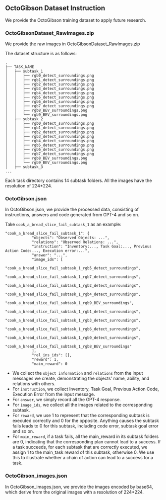 ## OctoGibson Dataset Instruction

We provide the OctoGibson training dataset to apply future research.

### OctoGibsonDataset_RawImages.zip

We provide the raw images in OctoGibsonDataset_RawImages.zip 

The dataset structure is as follows:

```
.
├── TASK_NAME
│   ├── subtask_1
│   │   ├── rgb0_detect_surroundings.png
│   │   ├── rgb1_detect_surroundings.png
│   │   ├── rgb2_detect_surroundings.png
│   │   ├── rgb3_detect_surroundings.png
│   │   ├── rgb4_detect_surroundings.png
│   │   ├── rgb5_detect_surroundings.png
│   │   ├── rgb6_detect_surroundings.png
│   │   ├── rgb7_detect_surroundings.png
│   │   ├── rgb8_BEV_surroundings.png
│   │   └── rgb9_BEV_surroundings.png
│   ├── subtask_2
│   │   ├── rgb0_detect_surroundings.png
│   │   ├── rgb1_detect_surroundings.png
│   │   ├── rgb2_detect_surroundings.png
│   │   ├── rgb3_detect_surroundings.png
│   │   ├── rgb4_detect_surroundings.png
│   │   ├── rgb5_detect_surroundings.png
│   │   ├── rgb6_detect_surroundings.png
│   │   ├── rgb7_detect_surroundings.png
│   │   ├── rgb8_BEV_surroundings.png
│   │   └── rgb9_BEV_surroundings.png
│   ├── subtask_3
...
```

Each task directory contains 14 subtask folders. All the images have the resolution of 224*224.

### OctoGibson.json

In OctoGibson.json, we provide the processed data, consisting of instructions, answers and code generated from GPT-4 and so on. 

Take `cook_a_bread_slice_fail_subtask_1` as an example:

```
"cook_a_bread_slice_fail_subtask_1": {
            "objects": "Observed Objects: ...",
            "relations": "Observed Relations: ...",
            "instruction": "Inventory:..., Task Goal:..., Previous Action Code:..., Execution error:...",
            "answer": "...",
            "image_ids": [
                "cook_a_bread_slice_fail_subtask_1_rgb5_detect_surroundings",
                "cook_a_bread_slice_fail_subtask_1_rgb7_detect_surroundings",
                "cook_a_bread_slice_fail_subtask_1_rgb2_detect_surroundings",
                "cook_a_bread_slice_fail_subtask_1_rgb4_detect_surroundings",
                "cook_a_bread_slice_fail_subtask_1_rgb9_BEV_surroundings",
                "cook_a_bread_slice_fail_subtask_1_rgb1_detect_surroundings",
                "cook_a_bread_slice_fail_subtask_1_rgb3_detect_surroundings",
                "cook_a_bread_slice_fail_subtask_1_rgb6_detect_surroundings",
                "cook_a_bread_slice_fail_subtask_1_rgb0_detect_surroundings",
                "cook_a_bread_slice_fail_subtask_1_rgb8_BEV_surroundings"
            ],
            "rel_ins_ids": [],
            "reward": 1,
            "main_reward": 0
```

- We collect the `object information` and `relations` from the input messages we create, demonstrating the objects' name, ability, and relations with others.
- For `instruction`, we collect Inventory, Task Goal, Previous Action Code, Execution Error from the input message.
- For `answer`, we simply record all the GPT-4 response.
- For `image_ids`, we collect all the images related to the corresponding subtask.
- For `reward`, we use 1 to represent that the corresponding subtask is executed correctly and 0 for the opposite. Anything causes the subtask fails leads to 0 for this subtask, including code error, subtask goal error and so on.
- For `main_reward`, if a task fails, all the main_reward in its subtask folders are 0, indicating that the corresponding plan cannot lead to a success. If a task succeeds, for each subtask that are correctly executed, we assign 1 to the main_task reward of this subtask, otherwise 0. We use this to illustrate whether a chain of action can lead to a success for a task. 

### OctoGibson_images.json

In OctoGibson_images.json, we provide the images encoded by base64, which derive from the original images with a resolution of 224*224.

